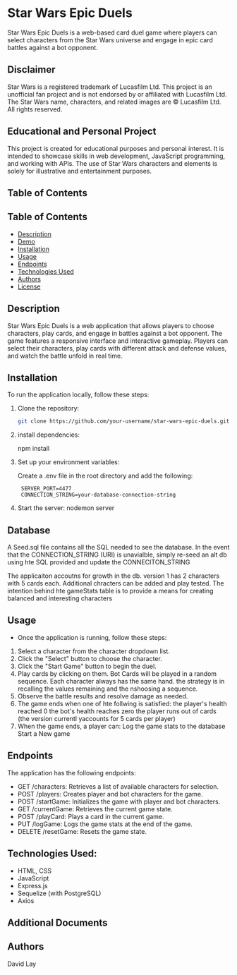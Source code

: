 # Star Wars Epic Duels

Star Wars Epic Duels is a web-based card duel game where players can select characters from the Star Wars universe and engage in epic card battles against a bot opponent.

## Disclaimer

Star Wars is a registered trademark of Lucasfilm Ltd. This project is an unofficial fan project and is not endorsed by or affiliated with Lucasfilm Ltd. The Star Wars name, characters, and related images are © Lucasfilm Ltd. All rights reserved. 

## Educational and Personal Project

This project is created for educational purposes and personal interest. It is intended to showcase skills in web development, JavaScript programming, and working with APIs. The use of Star Wars characters and elements is solely for illustrative and entertainment purposes.

## Table of Contents

<!-- ... rest of the README content ... -->


## Table of Contents

- [Description](#description)
- [Demo](#demo)
- [Installation](#installation)
- [Usage](#usage)
- [Endpoints](#endpoints)
- [Technologies Used](#technologies-used)
- [Authors](#authors)
- [License](#license)

## Description

Star Wars Epic Duels is a web application that allows players to choose characters, play cards, and engage in battles against a bot opponent. The game features a responsive interface and interactive gameplay. Players can select their characters, play cards with different attack and defense values, and watch the battle unfold in real time.

## Installation

To run the application locally, follow these steps:

1. Clone the repository:

   ```bash
   git clone https://github.com/your-username/star-wars-epic-duels.git

2. 
    install dependencies: 
    
    npm install


3. Set up your environment variables:

    Create a .env file in the root directory and add the following:

        SERVER_PORT=4477
        CONNECTION_STRING=your-database-connection-string

4. Start the server:
    nodemon server

## Database

A Seed.sql file contains all the SQL needed to see the database. In the event that the CONNECTION_STRING (URI) is unavialble, simply re-seed an alt db using hte SQL provided and update the CONNECITON_STRING

The applicaiton accoutns for growth in the db. version 1 has 2 characters with 5 cards each. Additional chracters can be added and play tested. The intention behind hte gameStats table is to provide a means for creating balanced and interesting characters 

## Usage

- Once the application is running, follow these steps:

1. Select a character from the character dropdown list.
2. Click the "Select" button to choose the character.
3. Click the "Start Game" button to begin the duel.
4. Play cards by clicking on them.
    Bot Cards will be played in a random sequence. Each character always has the same hand. the strategy is in recalling the values remaining and the nshoosing a sequence.
5. Observe the battle results and resolve damage as needed.
6. The game ends when one of hte follwing is satisfied:
    the player's health reached 0
    the bot's health reaches zero
    the player runs out of cards (the version currentl yaccounts for 5 cards per player)
7. When the game ends, a player can:
    Log the game stats to the database
    Start a New game

## Endpoints

The application has the following endpoints:

- GET /characters: Retrieves a list of available characters for selection.
- POST /players: Creates player and bot characters for the game.
- POST /startGame: Initializes the game with player and bot characters.
- GET /currentGame: Retrieves the current game state.
- POST /playCard: Plays a card in the current game.
- PUT /logGame: Logs the game stats at the end of the game.
- DELETE /resetGame: Resets the game state.

## Technologies Used:
- HTML, CSS
- JavaScript
- Express.js
- Sequelize (with PostgreSQL)
- Axios

## Additional Documents

## 

## Authors
David Lay
